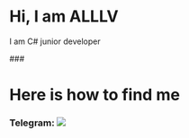 <h1>Hi, I am ALLLV</h1>

<p>I am C# junior developer<p>
###

<h1>Here is how to find me</h1>

<div><h3>Telegram: <a href="t.me/alllv_tt"><img src="https://img.shields.io/badge/Telegram-blue?style=for-the-badge&logo=telegram&logoColor=white"></a></h3></div>
